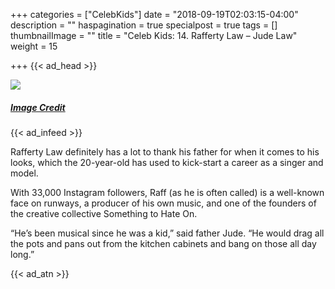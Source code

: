 +++
categories = ["CelebKids"]
date = "2018-09-19T02:03:15-04:00"
description = ""
haspagination = true
specialpost = true
tags = []
thumbnailImage = ""
title = "Celeb Kids: 14. Rafferty Law – Jude Law"
weight = 15

+++
{{< ad_head >}}

![](/uploads/18.jpg)

##### [_Image Credit_](http://americanupbeat.com/kids-of-famous-parents-where-are-they-now/20/)

{{< ad_infeed >}}

Rafferty Law definitely has a lot to thank his father for when it comes to his looks, which the 20-year-old has used to kick-start a career as a singer and model.

With 33,000 Instagram followers, Raff (as he is often called) is a well-known face on runways, a producer of his own music, and one of the founders of the creative collective Something to Hate On.

“He’s been musical since he was a kid,” said father Jude. “He would drag all the pots and pans out from the kitchen cabinets and bang on those all day long.”

{{< ad_atn >}}
